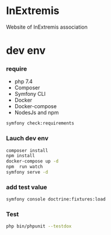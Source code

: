 # InExtremis

Website of InExtremis association

# dev env

### require

* php 7.4
* Composer
* Symfony CLI
* Docker
* Docker-compose
* NodesJs and npm

```bash
symfony check:requirements
```
### Lauch dev env

```bash
composer install
npm install
docker-compose up -d
npm  run watch
symfony serve -d
```

### add test value
```bash
symfony console doctrine:fixtures:load
```

### Test
```bash
php bin/phpunit --testdox
```

